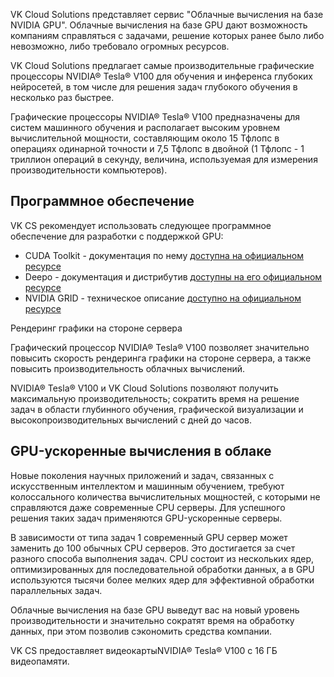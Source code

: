 VK Cloud Solutions представляет сервис "Облачные вычисления на базе NVIDIA GPU". Облачные вычисления на базе GPU дают возможность компаниям справляться с задачами, решение которых ранее было либо невозможно, либо требовало огромных ресурсов.

VK Cloud Solutions предлагает самые производительные графические процессоры NVIDIA® Tesla® V100 для обучения и инференса глубоких нейросетей, в том числе для решения задач глубокого обучения в несколько раз быстрее.

Графические процессоры NVIDIA® Tesla® V100 предназначены для систем машинного обучения и располагает высоким уровнем вычислительной мощности, составляющим около 15 Тфлопс в операциях одинарной точности и 7,5 Тфлопс в двойной (1 Тфлопс - 1 триллион операций в секунду, величина, используемая для измерения производительности компьютеров).

## Программное обеспечение

VK CS рекомендует использовать следующее программное обеспечение для разработки с поддержкой GPU:

- CUDA Toolkit - документация по нему [доступна на официальном ресурсе](https://developer.nvidia.com/cuda-toolkit)
- Deepo - документация и дистрибутив [доступны на его официальном ресурсе](https://github.com/ufoym/deepo)
- NVIDIA GRID - техническое описание [доступно на официальном ресурсе](https://www.nvidia.com/ru-ru/design-visualization/technologies/grid-technology/)

Рендеринг графики на стороне сервера

Графический процессор NVIDIA® Tesla® V100 позволяет значительно повысить скорость рендеринга графики на стороне сервера, а также повысить производительность облачных вычислений.

NVIDIA® Tesla® V100 и VK Cloud Solutions позволяют получить максимальную производительность; сократить время на решение задач в области глубинного обучения, графической визуализации и высокопроизводительных вычислений с дней до часов.

## GPU-ускоренные вычисления в облаке

Новые поколения научных приложений и задач, связанных с искусственным интеллектом и машинным обучением, требуют колоссального количества вычислительных мощностей, с которыми не справляются даже современные CPU серверы. Для успешного решения таких задач применяются GPU-ускоренные серверы.

В зависимости от типа задач 1 современный GPU сервер может заменить до 100 обычных CPU серверов. Это достигается за счет разного способа выполнения задач. CPU состоит из нескольких ядер, оптимизированных для последовательной обработки данных, а в GPU используются тысячи более мелких ядер для эффективной обработки параллельных задач.

Облачные вычисления на базе GPU выведут вас на новый уровень производительности и значительно сократят время на обработку данных, при этом позволив сэкономить средства компании.

VK CS предоставляет видеокартыNVIDIA® Tesla® V100 с 16 ГБ видеопамяти.
